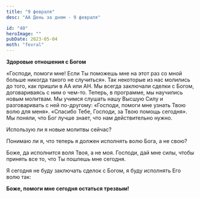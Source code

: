 ```yaml
---
title: "9 февраля"
desc: "АА День за днем - 9 февраля"

id: "40"
heroImage: ""
pubDate: 2023-05-04
moth: "fevral"
---
```


**Здоровые отношения с Богом**

«Господи, помоги мне! Если Ты поможешь мне на этот раз со мной больше никогда
такого не случиться». Так некоторые из нас молились до того, как пришли в АА
или АН. Мы всегда заключали сделки с Богом, договариваясь с ним о чем-то.
Теперь, в программе, мы научились новым молитвам. Мы учимся слушать нашу
Высшую Силу и разговаривать с ней по-другому: «Господи, помоги мне узнать Твою
волю для меня». «Спасибо Тебе, Господи, за Твою помощь сегодня». Мы поняли,
что Бог лучше знает, что нам действительно нужно.

Использую ли я новые молитвы сейчас?

Понимаю ли я, что теперь я должен исполнять волю Бога, а не свою?

Боже, да исполнится воля Твоя, а не моя. Господи, дай мне силы, чтобы принять
все то, что Ты пошлешь мне сегодня.

Я сегодня не буду заключать сделок с Богом, я буду исполнять Его волю так:

**Боже, помоги мне сегодня остаться трезвым!**
